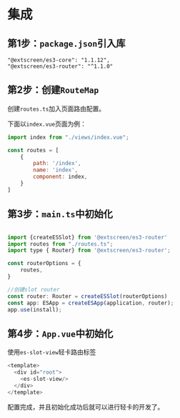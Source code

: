 # 集成

## 第1步：`package.json`引入库

```
"@extscreen/es3-core": "1.1.12",
"@extscreen/es3-router": "^1.1.0"
```

## 第2步：创建`RouteMap`

创建`routes.ts`加入页面路由配置。

下面以`index.vue`页面为例：

```js
import index from "./views/index.vue";

const routes = [
	{
		path: '/index',
		name: 'index',
		component: index,
	}
]
```

## 第3步：`main.ts`中初始化

```js

import {createESSlot} from '@extscreen/es3-router'
import routes from "./routes.ts";
import type { Router} from '@extscreen/es3-router';

const routerOptions = {
	routes,
}

//创建slot router
const router: Router = createESSlot(routerOptions)
const app: ESApp = createESApp(application, router);
app.use(install);

```

## 第4步：`App.vue`中初始化

使用`es-slot-view`轻卡路由标签

``` js
<template>
  <div id="root">
    <es-slot-view/>
  </div>
</template>
```

配置完成，并且初始化成功后就可以进行轻卡的开发了。
